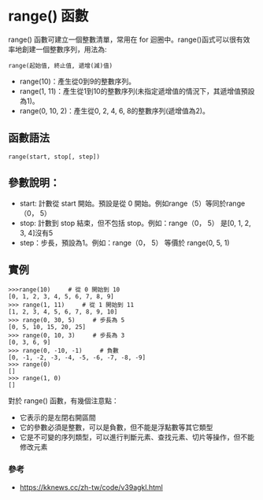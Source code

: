 # range() 函數

range() 函數可建立一個整數清單，常用在 for 迴圈中。range()函式可以很有效率地創建一個整數序列，用法為:

    range(起始值, 終止值, 遞增(減)值)

- range(10)：產生從0到9的整數序列。
- range(1, 11)：產生從1到10的整數序列(未指定遞增值的情況下，其遞增值預設為1)。
- range(0, 10, 2)：產生從0, 2, 4, 6, 8的整數序列(遞增值為2)。

## 函數語法

    range(start, stop[, step])

## 參數說明：

- start: 計數從 start 開始。預設是從 0 開始。例如range（5）等同於range（0， 5）
- stop: 計數到 stop 結束，但不包括 stop。例如：range（0， 5） 是[0, 1, 2, 3, 4]沒有5
- step：步長，預設為1。例如：range（0， 5） 等價於 range(0, 5, 1)

## 實例

    >>>range(10)     # 從 0 開始到 10
    [0, 1, 2, 3, 4, 5, 6, 7, 8, 9]
    >>> range(1, 11)     # 從 1 開始到 11
    [1, 2, 3, 4, 5, 6, 7, 8, 9, 10]
    >>> range(0, 30, 5)     # 步長為 5
    [0, 5, 10, 15, 20, 25]
    >>> range(0, 10, 3)     # 步長為 3
    [0, 3, 6, 9]
    >>> range(0, -10, -1)     # 負數
    [0, -1, -2, -3, -4, -5, -6, -7, -8, -9]
    >>> range(0)
    []
    >>> range(1, 0)
    []

對於 range() 函數，有幾個注意點：

- 它表示的是左閉右開區間
- 它的參數必須是整數，可以是負數，但不能是浮點數等其它類型
- 它是不可變的序列類型，可以進行判斷元素、查找元素、切片等操作，但不能修改元素

### 參考

- https://kknews.cc/zh-tw/code/v39agkl.html